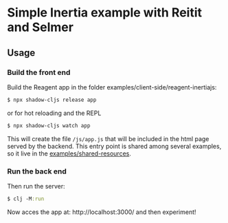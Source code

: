 # Simple Inertia example with Reitit and Selmer

## Usage

### Build the front end

Build the Reagent app in the folder examples/client-side/reagent-inertiajs:

```clojure
$ npx shadow-cljs release app
```

or for hot reloading and the REPL

```clojure
$ npx shadow-cljs watch app
```

This will create the file `/js/app.js` that will be included in the html page served by the backend.
This entry point is shared among several examples, so it live in the [examples/shared-resources](examples/shared-resources).

### Run the back end

Then run the server:

```clojure
$ clj -M:run
```

Now acces the app at: http://localhost:3000/ and then experiment!
